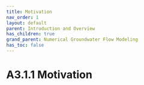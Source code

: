 ```yaml
---
title: Motivation
nav_order: 1
layout: default
parent: Introduction and Overview
has_children: true
grand_parent: Numerical Groundwater Flow Modeling
has_toc: false
---
```


<script
  src="https://cdn.mathjax.org/mathjax/latest/MathJax.js?config=TeX-AMS-MML_HTMLorMML"
  type="text/javascript">
</script>
# A3.1.1 Motivation









